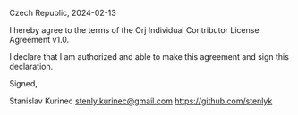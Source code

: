 Czech Republic, 2024-02-13

I hereby agree to the terms of the Orj Individual Contributor License
Agreement v1.0.

I declare that I am authorized and able to make this agreement and sign this
declaration.

Signed,

Stanislav Kurinec stenly.kurinec@gmail.com https://github.com/stenlyk
